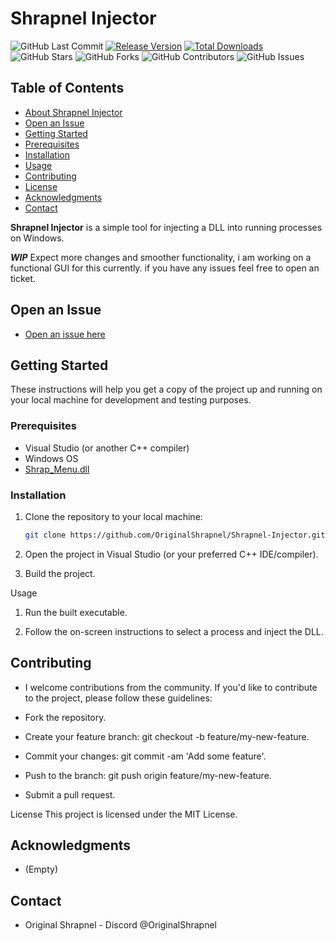 # Shrapnel Injector

![GitHub Last Commit](https://img.shields.io/github/last-commit/OriginalShrapnel/Shrapnel-Injector)
[![Release Version](https://img.shields.io/github/v/release/OriginalShrapnel/Shrapnel-Injector)](https://github.com/OriginalShrapnel/Shrapnel-Injector/releases)
[![Total Downloads](https://img.shields.io/github/downloads/OriginalShrapnel/Shrapnel-Injector/total.svg)](https://github.com/OriginalShrapnel/Shrapnel-Injector/releases)
![GitHub Stars](https://img.shields.io/github/stars/OriginalShrapnel/Shrapnel-Injector)
![GitHub Forks](https://img.shields.io/github/forks/OriginalShrapnel/Shrapnel-Injector)
![GitHub Contributors](https://img.shields.io/github/contributors/OriginalShrapnel/Shrapnel-Injector)
![GitHub Issues](https://img.shields.io/github/issues/OriginalShrapnel/Shrapnel-Injector)


## Table of Contents

- [About Shrapnel Injector](#about-shrapnel-injector)
- [Open an Issue](#open-an-issue)
- [Getting Started](#getting-started)
- [Prerequisites](#prerequisites)
- [Installation](#installation)
- [Usage](#usage)
- [Contributing](#contributing)
- [License](#license)
- [Acknowledgments](#acknowledgments)
- [Contact](#contact)

**Shrapnel Injector** is a simple tool for injecting a DLL into running processes on Windows. 

***WIP*** Expect more changes and smoother functionality, i am working on a functional GUI for this currently. if you have any issues feel free to open an ticket.

## Open an Issue

- [Open an issue here](https://github.com/OriginalShrapnel/Shrapnel-Injector/issues/new)

## Getting Started

These instructions will help you get a copy of the project up and running on your local machine for development and testing purposes.

### Prerequisites

- Visual Studio (or another C++ compiler)
- Windows OS
- [Shrap_Menu.dll](https://github.com/OriginalShrapnel/Shrapnel-Injector)

### Installation

1. Clone the repository to your local machine:

   ```bash
   git clone https://github.com/OriginalShrapnel/Shrapnel-Injector.git

2. Open the project in Visual Studio (or your preferred C++ IDE/compiler).

3. Build the project.

 Usage
1. Run the built executable.

2. Follow the on-screen instructions to select a process and inject the DLL.

## Contributing

- I welcome contributions from the community. If you'd like to contribute to the project, please follow these guidelines:

- Fork the repository.

- Create your feature branch: git checkout -b feature/my-new-feature.

- Commit your changes: git commit -am 'Add some feature'.

- Push to the branch: git push origin feature/my-new-feature.

- Submit a pull request.

License
This project is licensed under the MIT License.

## Acknowledgments 

- (Empty)

## Contact

- Original Shrapnel - Discord @OriginalShrapnel

